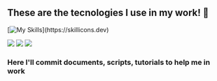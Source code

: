 <h2> These are the tecnologies I use in my work! 🚀 </h2>
<p align="center">
  
[![My Skills](https://skillicons.dev/icons?i=vscode,aws,azure,debian,linux,windows,raspberrypi,ubuntu,postgres,mysql,python,grafana,instagram,gmail,linkedin,)](https://skillicons.dev)


![](http://github-profile-summary-cards.vercel.app/api/cards/profile-details?username=flpnerydba&theme=monokai)
![](http://github-profile-summary-cards.vercel.app/api/cards/stats?username=flpnerydba&theme=monokai)
![](http://github-profile-summary-cards.vercel.app/api/cards/most-commit-language?username=flpnerydba&theme=monokai)

<h3> Here I'll commit documents, scripts, tutorials to help me in work </h3>
</p>

